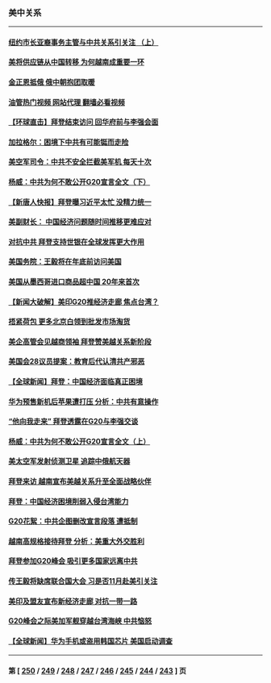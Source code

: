 ### 美中关系
---
#### [纽约市长亚裔事务主管与中共关系引关注 （上）](../../pages/nf1412576/n14071918.md?09130045) 
#### [美将供应链从中国转移 为何越南成重要一环](../../pages/nf1412576/n14072157.md?09130045) 
#### [金正恩抵俄 俄中朝抱团取暖](../../pages/nf1412576/n14072129.md?09130045) 
#### [油管热门视频 网站代理 翻墙必看视频](http://138.2.39.72:81/youtube.html?epic-marker?09130045)
#### [【环球直击】拜登结束访问 回华府前与李强会面](../../pages/nf1412576/n14071484.md?09130045) 
#### [加拉格尔：困境下中共有可能铤而走险](../../pages/nf1412576/n14071985.md?09130045) 
#### [美空军司令：中共不安全拦截美军机 每天十次](../../pages/nf1412576/n14071783.md?09130045) 
#### [杨威：中共为何不敢公开G20宣言全文（下）](../../pages/nf1412576/n14071746.md?09130045) 
#### [【新唐人快报】拜登曝习近平太忙 没精力统一](../../pages/nf1412576/n14071734.md?09130045) 
#### [美副财长： 中国经济问题随时间推移更难应对](../../pages/nf1412576/n14071653.md?09130045) 
#### [对抗中共 拜登支持世银在全球发挥更大作用](../../pages/nf1412576/n14071650.md?09130045) 
#### [美国务院：王毅将在年底前访问美国](../../pages/nf1412576/n14071663.md?09130045) 
#### [美国从墨西哥进口商品超中国 20年来首次](../../pages/nf1412576/n14071610.md?09130045) 
#### [【新闻大破解】美印G20推经济走廊 焦点台湾？](../../pages/nf1412576/n14071644.md?09130045) 
#### [捂紧荷包 更多北京白领到批发市场淘货](../../pages/nf1412576/n14071617.md?09130045) 
#### [美企高管会见越商领袖 拜登赞美越关系新阶段](../../pages/nf1412576/n14071505.md?09130045) 
#### [美国会28议员提案：教育后代认清共产邪恶](../../pages/nf1412576/n14071208.md?09130045) 
#### [【全球新闻】拜登：中国经济面临真正困境](../../pages/nf1412576/n14071393.md?09130045) 
#### [华为预售新机后苹果遭打压 分析：中共有意操作](../../pages/nf1412576/n14071319.md?09130045) 
#### [“他向我走来” 拜登透露在G20与李强交谈](../../pages/nf1412576/n14071149.md?09130045) 
#### [杨威：中共为何不敢公开G20宣言全文（上）](../../pages/nf1412576/n14071172.md?09130045) 
#### [美太空军发射侦测卫星 追踪中俄航天器](../../pages/nf1412576/n14071018.md?09130045) 
#### [拜登来访 越南宣布美越关系升至全面战略伙伴](../../pages/nf1412576/n14070981.md?09130045) 
#### [拜登：中国经济困境削弱入侵台湾能力](../../pages/nf1412576/n14070971.md?09130045) 
#### [G20花絮：中共企图删改宣言段落 遭抵制](../../pages/nf1412576/n14070960.md?09130045) 
#### [越南高规格接待拜登 分析：美重大外交胜利](../../pages/nf1412576/n14070872.md?09130045) 
#### [拜登参加G20峰会 吸引更多国家远离中共](../../pages/nf1412576/n14070608.md?09130045) 
#### [传王毅将缺席联合国大会 习是否11月赴美引关注](../../pages/nf1412576/n14070607.md?09130045) 
#### [美印及盟友宣布新经济走廊 对抗一带一路](../../pages/nf1412576/n14070589.md?09130045) 
#### [G20峰会之际美加军舰穿越台湾海峡 中共恼怒](../../pages/nf1412576/n14070587.md?09130045) 
#### [【全球新闻】华为手机或盗用韩国芯片 美国启动调查](../../pages/nf1412576/n14070292.md?09130045) 

---
#### 第 [ [250](./250.md?09130045) / [249](./249.md?09130045) / [248](./248.md?09130045) / [247](./247.md?09130045) / [246](./246.md?09130045) / [245](./245.md?09130045) / [244](./244.md?09130045) / [243](./243.md?09130045) ] 页
